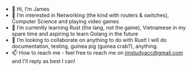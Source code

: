 - 👋 Hi, I’m James
- 👀 I’m interested in Networking (the kind with routers & switches), Computer Science and playing video games 
- 🌱 I’m currently learning Rust (the lang, not the game), Vietnamese in my spare time and aspiring to learn Golang in the future
- 💞️ I’m looking to collaborate on anything to do with Rust! I will do documentation, testing, guinea pig (guinea crab?), anything.
- 📫 How to reach me - feel free to reach me on jmstudyacc@gmail.com and I'll reply as best I can!

<!---
jmstudyacc/jmstudyacc is a ✨ special ✨ repository because its `README.md` (this file) appears on your GitHub profile.
You can click the Preview link to take a look at your changes.
--->
